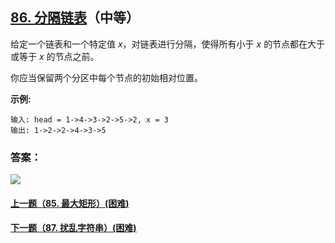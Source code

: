 ## [86. 分隔链表](https://leetcode-cn.com/problems/partition-list/)（中等）

给定一个链表和一个特定值 *x*，对链表进行分隔，使得所有小于 *x* 的节点都在大于或等于 *x* 的节点之前。

你应当保留两个分区中每个节点的初始相对位置。

**示例:**

```
输入: head = 1->4->3->2->5->2, x = 3
输出: 1->2->2->4->3->5
```



### 答案：



![](https://img-blog.csdnimg.cn/20200807155236311.png)

#### [上一题（85. 最大矩形）(困难)](https://github.com/sdwwld/leetCode/blob/master/src/main/java/com/wld/java/leetcode/leetCode0085.md)

#### [下一题（87. 扰乱字符串）(困难)](https://github.com/sdwwld/leetCode/blob/master/src/main/java/com/wld/java/leetcode/leetCode0087.md)